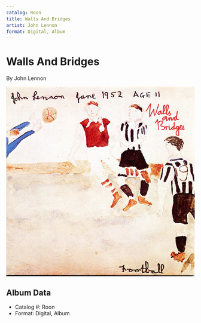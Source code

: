 ```yaml
---
catalog: Roon
title: Walls And Bridges
artist: John Lennon
format: Digital, Album
---
```


# Walls And Bridges

By John Lennon

![](../../assets/albumcovers/John_Lennon-Walls_And_Bridges.png)

## Album Data

- Catalog #: Roon
- Format: Digital, Album

